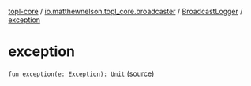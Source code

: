 [topl-core](../../index.md) / [io.matthewnelson.topl_core.broadcaster](../index.md) / [BroadcastLogger](index.md) / [exception](./exception.md)

# exception

`fun exception(e: `[`Exception`](https://kotlinlang.org/api/latest/jvm/stdlib/kotlin/-exception/index.html)`): `[`Unit`](https://kotlinlang.org/api/latest/jvm/stdlib/kotlin/-unit/index.html) [(source)](https://github.com/05nelsonm/TorOnionProxyLibrary-Android/blob/master/topl-core/src/main/java/io/matthewnelson/topl_core/broadcaster/BroadcastLogger.kt#L124)